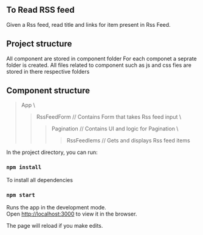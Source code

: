 ## To Read RSS feed 
Given a Rss feed, read title and links for item present in Rss Feed.

## Project structure
All component are stored in component folder
For each componet a seprate folder is created.
All files related to component such as js and css fies are stored in there respective folders

## Component structure
> App \
> > RssFeedForm    // Contains Form that takes Rss feed input \
> > >  Pagination     // Contains UI and logic for Pagination \
> > > > RssFeedIems    // Gets and displays Rss feed items 


In the project directory, you can run:

### `npm install`
To install all dependencies

### `npm start`

Runs the app in the development mode.<br />
Open [http://localhost:3000](http://localhost:3000) to view it in the browser.

The page will reload if you make edits.<br />
